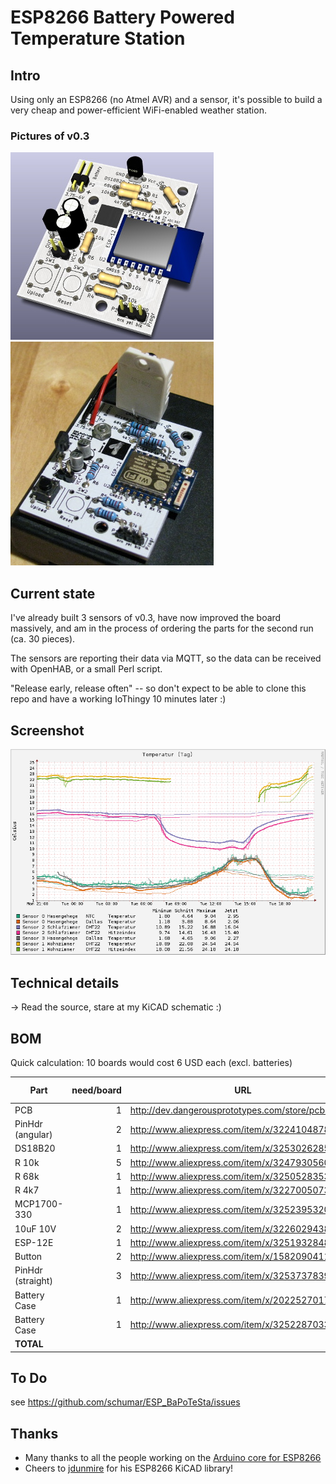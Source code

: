 #  ESP8266 Battery Powered Temperature Station

## Intro

Using only an ESP8266 (no Atmel AVR) and a sensor, it's possible to build a very cheap and power-efficient WiFi-enabled weather station.

### Pictures of v0.3

![BaPoTeSta Board v0.3 Rendering](https://github.com/schumar/ESP_BaPoTeSta/raw/master/docs/ESP_BaPoTeSta.jpg)
![BaPoTeSta Board v0.3 real](https://github.com/schumar/ESP_BaPoTeSta/raw/master/docs/board_v0.3_real.jpg)

## Current state

I've already built 3 sensors of v0.3, have now improved the board massively, and am in the process
of ordering the parts for the second run (ca. 30 pieces).

The sensors are reporting their data via MQTT, so the data can be received with OpenHAB,
or a small Perl script.

"Release early, release often" -- so don't expect to be able to clone this repo and have a working IoThingy 10 minutes later :)

## Screenshot

![RRD Graph](https://github.com/schumar/ESP_BaPoTeSta/raw/master/docs/temp-daily.png)

## Technical details

-> Read the source, stare at my KiCAD schematic :)

## BOM

Quick calculation: 10 boards would cost 6 USD each (excl. batteries)

Part|need/board|URL|pcs|total Price|price/board|
----|---------:|---|--:|----------:|----------:|
PCB|1|http://dev.dangerousprototypes.com/store/pcbs|10|13.00|1.30
PinHdr (angular)|2|http://www.aliexpress.com/item/x/32241048789.html|80|0.50|0.01
DS18B20|1|http://www.aliexpress.com/item/x/32530262851.html|10|5.40|0.54
R 10k|5|http://www.aliexpress.com/item/x/32479305609.html|100|0.82|0.04
R 68k|1|http://www.aliexpress.com/item/x/32505283538.html|100|0.82|0.01
R 4k7|1|http://www.aliexpress.com/item/x/32270050733.html|100|0.96|0.01
MCP1700-330|1|http://www.aliexpress.com/item/x/32523953207.html|10|3.61|0.36
10uF 10V|2|http://www.aliexpress.com/item/x/32260294384.html|50|3.59|0.14
ESP-12E|1|http://www.aliexpress.com/item/x/32519328481.html|10|21.19|2.12
Button|2|http://www.aliexpress.com/item/x/1582090411.html|100|1.38|0.03
PinHdr (straight)|3|http://www.aliexpress.com/item/x/32537378399.html|40|0.32|0.02
Battery Case|1|http://www.aliexpress.com/item/x/2022527017.html|10|11.68|1.17
Battery Case|1|http://www.aliexpress.com/item/x/32522870331.html|10|8.30|0.83
**TOTAL**||||**59.89**|**5.42**

## To Do

see https://github.com/schumar/ESP_BaPoTeSta/issues

## Thanks

* Many thanks to all the people working on the [Arduino core for ESP8266](https://github.com/esp8266/Arduino)
* Cheers to [jdunmire](https://github.com/jdunmire/kicad-ESP8266) for his ESP8266 KiCAD library!
